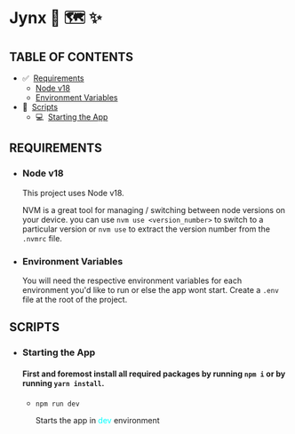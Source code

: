 # **Jynx** 💬 🗺️ ✨

## **TABLE OF CONTENTS**

- ✅&nbsp;&nbsp;[Requirements](#requirements)
  - [Node v18](#node-v18)
  - [Environment Variables](#environment-variables)
- 🔡&nbsp;&nbsp;[Scripts](#scripts)
  - 💻&nbsp;&nbsp;[Starting the App](#starting-the-app)

## **REQUIREMENTS**

- ### **Node v18**

    This project uses Node v18. 

    NVM is a great tool for managing / switching between node versions on your device. you can use `nvm use <version_number>` to switch to a particular version or `nvm use` to extract the version number from the `.nvmrc` file.

- ### **Environment Variables**

    You will need the respective environment variables for each environment you'd like to run or else the app wont start. Create a `.env` file at the root of the project.

## **SCRIPTS**

- ### **Starting the App**

    #### First and foremost install all required packages by running `npm i` or by running `yarn install`.

  - `npm run dev`

    Starts the app in <span style="color:cyan">dev</span> environment
